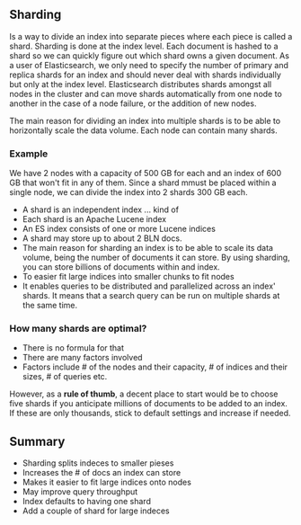 ## Sharding

Is a way to divide an index into separate pieces where each piece is called a shard. Sharding is done at the index level. Each document is hashed to a shard so we can quickly figure out which shard owns a given document. As a user of Elasticsearch, we only need to specify the number of primary and replica shards for an index and should never deal with shards individually but only at the index level. Elasticsearch distributes shards amongst all nodes in the cluster and can move shards automatically from one node to another in the case of a node failure, or the addition of new nodes.

The main reason for dividing an index into multiple shards is to be able to horizontally scale the data volume. Each node can contain many shards.

### Example

We have 2 nodes with a capacity of 500 GB for each and an index of 600 GB that won't fit in any of them. Since a shard mmust be placed within a single node, we can divide the index into 2 shards 300 GB each. 

* A shard is an independent index ... kind of
* Each shard is an Apache Lucene index
* An ES index consists of one or more Lucene indices
* A shard may store up to about 2 BLN docs.
* The main reason for sharding an index is to be able to scale its data volume, being the number of documents it can store. By using sharding, you can store billions of documents within and index.
* To easier fit large indices into smaller chunks to fit nodes
* It enables queries to be distributed and parallelized across an index' shards. It means that a search query can be run on multiple shards at the same time.


### How many shards are optimal?

* There is no formula for that
* There are many factors involved
* Factors include # of the nodes and their capacity, # of indices and their sizes, # of queries etc.

However, as a **rule of thumb**, a decent place to start would be to choose five shards if you anticipate millions of documents to be added to an index. If these are only thousands, stick to default settings and increase if needed.

## Summary

* Sharding splits indeces to smaller pieses
* Increases the # of docs an index can store
* Makes it easier to fit large indices onto nodes
* May improve query throughput
* Index defaults to having one shard
* Add a couple of shard for large indeces
